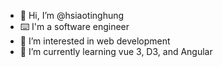 - 👋  Hi, I’m @hsiaotinghung
- ⌨️  I'm a software engineer
- 👀  I’m interested in web development 
- 🌱  I’m currently learning vue 3, D3, and Angular


<!---
hsiaotinghung/hsiaotinghung is a ✨ special ✨ repository because its `README.md` (this file) appears on your GitHub profile.
You can click the Preview link to take a look at your changes.
--->
